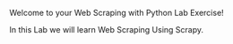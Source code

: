 Welcome to your Web Scraping with Python Lab Exercise!

In this Lab we will learn Web Scraping Using Scrapy.